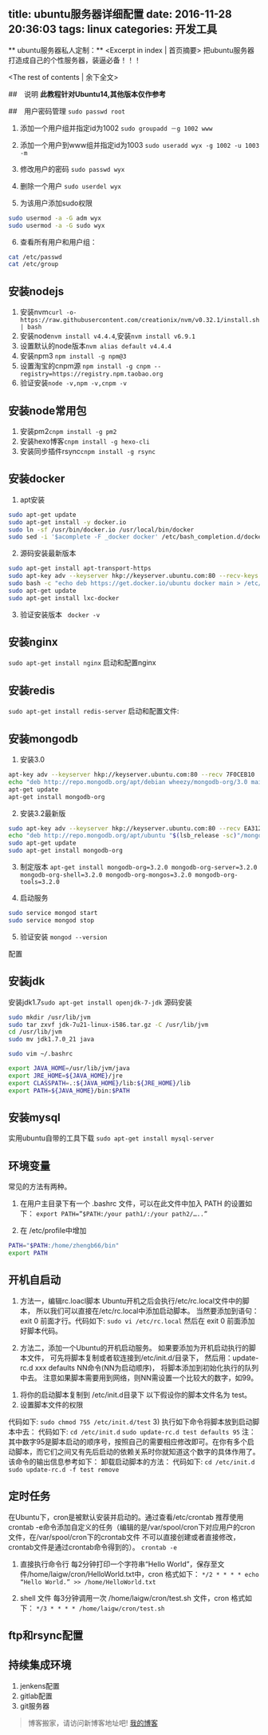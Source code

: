 title: ubuntu服务器详细配置
date: 2016-11-28 20:36:03
tags: linux
categories: 开发工具
---
** ubuntu服务器私人定制：** <Excerpt in index | 首页摘要>
把ubuntu服务器打造成自己的个性服务器，装逼必备！！！
<!-- more -->
<The rest of contents | 余下全文>

##　说明
**此教程针对Ubuntu14,其他版本仅作参考**

##　用户密码管理
`sudo passwd root`
1. 添加一个用户组并指定id为1002
`sudo groupadd －g 1002 www`
2. 添加一个用户到www组并指定id为1003
`sudo useradd wyx -g 1002 -u 1003 -m`

3. 修改用户的密码
`sudo passwd wyx`
4. 删除一个用户
`sudo userdel wyx`

5. 为该用户添加sudo权限

```bash
sudo usermod -a -G adm wyx
sudo usermod -a -G sudo wyx
```

6. 查看所有用户和用户组：
```bash
cat /etc/passwd
cat /etc/group
```
## 安装nodejs
1. 安装nvm`curl -o- https://raw.githubusercontent.com/creationix/nvm/v0.32.1/install.sh | bash`
2. 安装node`nvm install v4.4.4`,安装`nvm install v6.9.1`
3. 设置默认的node版本`nvm alias default v4.4.4`
4. 安装npm3  `npm install -g npm@3`
5. 设置淘宝的cnpm源  `npm install -g cnpm --registry=https://registry.npm.taobao.org`
6. 验证安装`node -v,npm -v,cnpm -v`
## 安装node常用包
1. 安装pm2`cnpm install -g pm2`
2. 安装hexo博客`cnpm install -g hexo-cli`
3. 安装同步插件rsync`cnpm install -g rsync`

## 安装docker
1. apt安装

```bash
sudo apt-get update
sudo apt-get install -y docker.io
sudo ln -sf /usr/bin/docker.io /usr/local/bin/docker
sudo sed -i '$acomplete -F _docker docker' /etc/bash_completion.d/docker.io
```

2. 源码安装最新版本

```bash
sudo apt-get install apt-transport-https
sudo apt-key adv --keyserver hkp://keyserver.ubuntu.com:80 --recv-keys 36A1D7869245C8950F966E92D8576A8BA88D21E9
sudo bash -c "echo deb https://get.docker.io/ubuntu docker main > /etc/apt/sources.list.d/docker.list"
sudo apt-get update
sudo apt-get install lxc-docker
```

3. 验证安装版本
` docker -v`

## 安装nginx
`sudo apt-get install nginx`
启动和配置nginx
## 安装redis
`sudo apt-get install redis-server`
启动和配置文件:
## 安装mongodb
1. 安装3.0

```bash
apt-key adv --keyserver hkp://keyserver.ubuntu.com:80 --recv 7F0CEB10
echo "deb http://repo.mongodb.org/apt/debian wheezy/mongodb-org/3.0 main" | sudo tee /etc/apt/sources.list.d/mongodb-org-3.0.list
apt-get update  
apt-get install mongodb-org
```

2. 安装3.2最新版

```bash
sudo apt-key adv --keyserver hkp://keyserver.ubuntu.com:80 --recv EA312927
echo "deb http://repo.mongodb.org/apt/ubuntu "$(lsb_release -sc)"/mongodb-org/3.2 multiverse" | sudo tee /etc/apt/sources.list.d/mongodb.list
sudo apt-get update
sudo apt-get install mongodb-org
```

3. 制定版本
`apt-get install mongodb-org=3.2.0 mongodb-org-server=3.2.0 mongodb-org-shell=3.2.0 mongodb-org-mongos=3.2.0 mongodb-org-tools=3.2.0`

4. 启动服务

```bash
sudo service mongod start
sudo service mongod stop
```

5. 验证安装
`mongod --version`

配置

## 安装jdk
安装jdk1.7`sudo apt-get install openjdk-7-jdk`
源码安装

```bash
sudo mkdir /usr/lib/jvm
sudo tar zxvf jdk-7u21-linux-i586.tar.gz -C /usr/lib/jvm
cd /usr/lib/jvm
sudo mv jdk1.7.0_21 java

sudo vim ~/.bashrc

export JAVA_HOME=/usr/lib/jvm/java
export JRE_HOME=${JAVA_HOME}/jre  
export CLASSPATH=.:${JAVA_HOME}/lib:${JRE_HOME}/lib  
export PATH=${JAVA_HOME}/bin:$PATH  
```
## 安装mysql
实用ubuntu自带的工具下载
`sudo apt-get install mysql-server`

## 环境变量
常见的方法有两种。

1. 在用户主目录下有一个 .bashrc 文件，可以在此文件中加入 PATH 的设置如下： 
`export PATH=”$PATH:/your path1/:/your path2/…..” `

2. 在 /etc/profile中增加
```bash
PATH="$PATH:/home/zhengb66/bin" 
export PATH
``` 

## 开机自启动
1. 方法一，编辑rc.loacl脚本
Ubuntu开机之后会执行/etc/rc.local文件中的脚本，
所以我们可以直接在/etc/rc.local中添加启动脚本。
当然要添加到语句：exit 0 前面才行。代码如下:
`sudo vi /etc/rc.local`
然后在 exit 0 前面添加好脚本代码。

2. 方法二，添加一个Ubuntu的开机启动服务。
如果要添加为开机启动执行的脚本文件，
可先将脚本复制或者软连接到/etc/init.d/目录下，
然后用：update-rc.d xxx defaults NN命令(NN为启动顺序)，
将脚本添加到初始化执行的队列中去。
注意如果脚本需要用到网络，则NN需设置一个比较大的数字，如99。
1) 将你的启动脚本复制到 /etc/init.d目录下
 以下假设你的脚本文件名为 test。
2) 设置脚本文件的权限

代码如下:
`sudo chmod 755 /etc/init.d/test`
3) 执行如下命令将脚本放到启动脚本中去：
代码如下:
`cd /etc/init.d`  `sudo update-rc.d test defaults 95`
 注：其中数字95是脚本启动的顺序号，按照自己的需要相应修改即可。在你有多个启动脚本，而它们之间又有先后启动的依赖关系时你就知道这个数字的具体作用了。该命令的输出信息参考如下：
卸载启动脚本的方法：
代码如下:
`cd /etc/init.d`
`sudo update-rc.d -f test remove`

## 定时任务
在Ubuntu下，cron是被默认安装并启动的。通过查看/etc/crontab
推荐使用crontab -e命令添加自定义的任务（编辑的是/var/spool/cron下对应用户的cron文件，在/var/spool/cron下的crontab文件 不可以直接创建或者直接修改，crontab文件是通过crontab命令得到的）。
`crontab -e`

1. 直接执行命令行
每2分钟打印一个字符串“Hello World”，保存至文件/home/laigw/cron/HelloWorld.txt中，cron 格式如下：
`*/2 * * * * echo “Hello World.” >> /home/HelloWorld.txt`

2. shell 文件
每3分钟调用一次 /home/laigw/cron/test.sh 文件，cron 格式如下：
`*/3 * * * * /home/laigw/cron/test.sh`
## ftp和rsync配置

## 持续集成环境
1. jenkens配置
2. gitlab配置
3. git服务器

> 博客搬家，请访问新博客地址吧! [我的博客][1]

[1]: https://www.duduhuahua.cn
